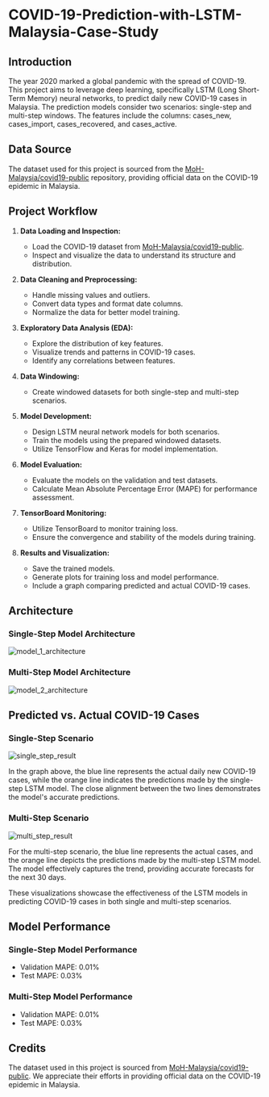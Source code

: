 # COVID-19-Prediction-with-LSTM-Malaysia-Case-Study

## Introduction

The year 2020 marked a global pandemic with the spread of COVID-19. This project aims to leverage deep learning, specifically LSTM (Long Short-Term Memory) neural networks, to predict daily new COVID-19 cases in Malaysia. The prediction models consider two scenarios: single-step and multi-step windows. The features include the columns: cases_new, cases_import, cases_recovered, and cases_active.

## Data Source

The dataset used for this project is sourced from the [MoH-Malaysia/covid19-public](https://github.com/MoH-Malaysia/covid19-public) repository, providing official data on the COVID-19 epidemic in Malaysia.

## Project Workflow

1. **Data Loading and Inspection:**
   - Load the COVID-19 dataset from [MoH-Malaysia/covid19-public](https://github.com/MoH-Malaysia/covid19-public).
   - Inspect and visualize the data to understand its structure and distribution.

2. **Data Cleaning and Preprocessing:**
   - Handle missing values and outliers.
   - Convert data types and format date columns.
   - Normalize the data for better model training.

3. **Exploratory Data Analysis (EDA):**
   - Explore the distribution of key features.
   - Visualize trends and patterns in COVID-19 cases.
   - Identify any correlations between features.

4. **Data Windowing:**
   - Create windowed datasets for both single-step and multi-step scenarios.

5. **Model Development:**
   - Design LSTM neural network models for both scenarios.
   - Train the models using the prepared windowed datasets.
   - Utilize TensorFlow and Keras for model implementation.

6. **Model Evaluation:**
   - Evaluate the models on the validation and test datasets.
   - Calculate Mean Absolute Percentage Error (MAPE) for performance assessment.

7. **TensorBoard Monitoring:**
   - Utilize TensorBoard to monitor training loss.
   - Ensure the convergence and stability of the models during training.

8. **Results and Visualization:**
   - Save the trained models.
   - Generate plots for training loss and model performance.
   - Include a graph comparing predicted and actual COVID-19 cases.

## Architecture

### Single-Step Model Architecture
   ![model_1_architecture](https://github.com/UmarQayyum16/COVID-19-Prediction-with-LSTM-Malaysia-Case-Study/assets/149918632/edf0c85c-6a63-495b-8ab0-1542a774ffa7)


### Multi-Step Model Architecture
   ![model_2_architecture](https://github.com/UmarQayyum16/COVID-19-Prediction-with-LSTM-Malaysia-Case-Study/assets/149918632/90328058-753a-457b-b50b-16c775d47007)

## Predicted vs. Actual COVID-19 Cases

### Single-Step Scenario

   ![single_step_result](https://github.com/UmarQayyum16/COVID-19-Prediction-with-LSTM-Malaysia-Case-Study/assets/149918632/d77db4f8-3d64-487c-8b82-6d91e88029f2)


In the graph above, the blue line represents the actual daily new COVID-19 cases, while the orange line indicates the predictions made by the single-step LSTM model. The close alignment between the two lines demonstrates the model's accurate predictions.

### Multi-Step Scenario

   ![multi_step_result](https://github.com/UmarQayyum16/COVID-19-Prediction-with-LSTM-Malaysia-Case-Study/assets/149918632/cca80ae5-cb66-4a88-8735-d6d749edb7c7)


For the multi-step scenario, the blue line represents the actual cases, and the orange line depicts the predictions made by the multi-step LSTM model. The model effectively captures the trend, providing accurate forecasts for the next 30 days.

These visualizations showcase the effectiveness of the LSTM models in predicting COVID-19 cases in both single and multi-step scenarios.

## Model Performance

### Single-Step Model Performance
- Validation MAPE: 0.01%
- Test MAPE: 0.03%

### Multi-Step Model Performance
- Validation MAPE: 0.01%
- Test MAPE: 0.03%

## Credits
The dataset used in this project is sourced from [MoH-Malaysia/covid19-public](https://github.com/MoH-Malaysia/covid19-public). We appreciate their efforts in providing official data on the COVID-19 epidemic in Malaysia.

